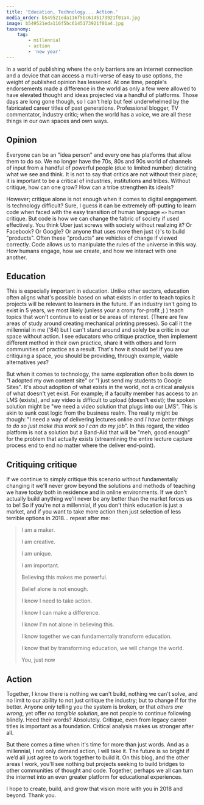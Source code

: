 ```yaml
---
title: 'Education, Technology... Action.'
media_order: b549521eda116f5bc6145173921f01a4.jpg
image: b549521eda116f5bc6145173921f01a4.jpg
taxonomy:
    tag:
        - millennial
        - action
        - 'new year'
---
```


In a world of publishing where the only barriers are an internet connection and a device that can access a multi-verse of easy to use options, the weight of published opinion has lessened. At one time, people's endorsements made a difference in the world as only a few were allowed to have elevated thought and ideas projected via  a handful of platforms. Those days are long gone though, so I can't help but feel underwhelmed by the fabricated career titles of past generations. Professional blogger, TV commentator, industry critic; when the world has a voice, we are all these things in our own spaces and own ways.

## Opinion
Everyone can be an "idea person" and every one has platforms that allow them to do so. We no longer have the 70s, 80s and 90s world of channels of input from a handful of powerful people (due to limited number) dictating what we see and think. It is not to say that critics are not without their place; it is important to be a critical of industries, institutions and tribes. Without critique, how can one grow? How can a tribe strengthen its ideals?

However; critique alone is not enough when it comes to digital engagement. Is technology difficult? Sure, I guess it can be extremely off-putting to learn code when faced with the easy transition of human language `=>` human critique. But code is how we can change the fabric of society if used effectively. You think Uber just screws with society without realizing it? Or Facebook? Or Google? Or anyone that uses more then just `{}`'s to build "products". Often these "products" are vehicles of change if viewed correctly. Code allows us to manipulate the rules of the universe in this way. How humans engage, how we create, and how we interact with one another.

## Education
This is especially important in education. Unlike other sectors, education often aligns what's possible based on what exists in order to teach topics it projects will be relevant to learners in the future. If an industry isn't going to exist in 5 years, we most likely (unless your a crony for-profit ;) ) teach topics that won't continue to exist or be areas of interest. (There are few areas of study around creating mechanical printing presses). So call it the millennial in me ('84) but I can't stand around and solely be a critic in our space without action. I see educators who critique practice, then implement different method in their own practice, share it with others and form communities of practice as a result. That's how it should be! If you are critiquing a space, you should be providing, through example, viable alternatives _yes_?

But when it comes to technology, the same exploration often boils down to "I adopted my own content site" or "I just send my students to Google Sites". It's about adoption of what exists in the world, not a critical analysis of what doesn't yet exist. For example; if a faculty member has access to an LMS (exists), and say video is difficult to upload (doesn't exist); the spoken solution might be "we need a video solution that plugs into our LMS". This is akin to sunk cost logic from the business realm. The reality might be though: "I need a way of delivering lectures online and *I have better things to do so just make this work so I can do my job*". In this regard, the video platform is not a solution but a Band-Aid that will be "meh, good enough" for the problem that actually exists (streamlining the entire lecture capture process end to end no matter where the deliver end-point).

## Critiquing critique
If we continue to simply critique this scenario without fundamentally changing it we'll never grow beyond the solutions and methods of teaching we have today both in residence and in online environments. If we don't actually build anything we'll never be any better than the market forces us to be! So if you're not a millennial, if you don't think education is just a market, and if you want to take more action then just selection of less terrible options in 2018... repeat after me:

> I am a maker.
> 
> I am creative.
> 
> I am unique.
> 
> I am important.
> 
> Believing this makes me powerful.
> 
> Belief alone is not enough.
> 
> I know I need to take action.
> 
> I know I can make a difference.
> 
> I know I'm not alone in believing this.
> 
> I know together we can fundamentally transform education.
> 
> I know that by transforming education, we will change the world.
> 
> You, just now

## Action
Together, I know there is nothing we can't build, nothing we can't solve, and no limit to our ability to not just critique the industry; but to change if for the better. Anyone _only_ telling you the system is broken, or that _others are wrong_, yet offer _no tangible solution_, are not people to continue following blindly. Heed their words? Absolutely. Critique, even from legacy career titles is important as a foundation. Critical analysis makes us stronger after all.

But there comes a time when it's time for more than just words. And as a millennial, I not only demand action, I will take it. The future is so bright if we’d all just agree to work together to build it. On this blog, and the other areas I work, you'll see nothing but projects seeking to build bridges to other communities of thought and code. Together, perhaps we all can turn the internet into an even greater platform for educational experiences.

I hope to create, build, and grow that vision more with you in 2018 and beyond. Thank you.